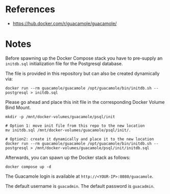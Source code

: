 # References

- https://hub.docker.com/r/guacamole/guacamole/

# Notes

Before spawning up the Docker Compose stack you have to pre-supply an `initdb.sql` initialization file for the Postgresql database.

The file is provided in this repository but can also be created dynamically via:

````
docker run --rm guacamole/guacamole /opt/guacamole/bin/initdb.sh --postgresql > initdb.sql
````

Please go ahead and place this init file in the corresponding Docker Volume Bind Mount.

````
mkdir -p /mnt/docker-volumes/guacamole/psql/init

# Option 1: move init file from this repo to the new location
mv initdb.sql /mnt/docker-volumes/guacamole/psql/init/.

# Option2: create it dynamically and place it to the new location
docker run --rm guacamole/guacamole /opt/guacamole/bin/initdb.sh --postgresql > /mnt/docker-volumes/guacamole/psql/init/initdb.sql
````

Afterwards, you can spawn up the Docker stack as follows:

````
docker compose up -d
````

The Guacamole login is available at `http://<YOUR-IP>:8080/guacamole`.

The default username is `guacadmin`. The default password is `guacadmin`.
